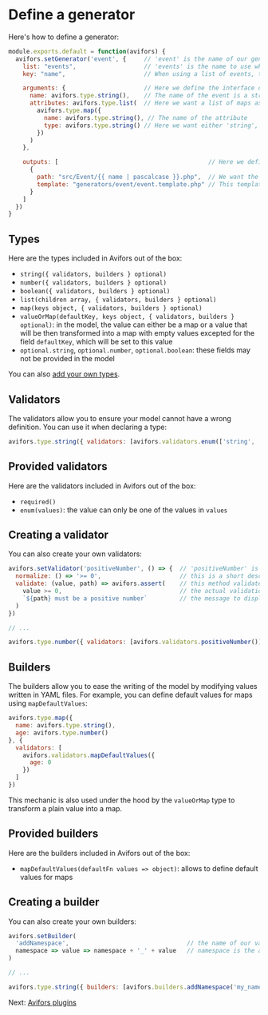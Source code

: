 # Define a generator

Here's how to define a generator:

```javascript
module.exports.default = function(avifors) {
  avifors.setGenerator('event', {     // 'event' is the name of our generator
    list: "events",                   // 'events' is the name to use when listing events in a model file
    key: "name",                      // When using a list of events, the key used to identify an event will then be set as its 'name'

    arguments: {                      // Here we define the interface of the model definition, i.e. how to define an event
      name: avifors.type.string(),    // The name of the event is a string
      attributes: avifors.type.list(  // Here we want a list of maps as attributes
        avifors.type.map({
          name: avifors.type.string(), // The name of the attribute
          type: avifors.type.string() // Here we want either 'string', 'number' or 'boolean' as a value
        })
      )
    },

    outputs: [                                          // Here we define which files will be written for each event
      {
        path: "src/Event/{{ name | pascalcase }}.php",  // We want the file to have the name of the event PascalCased
        template: "generators/event/event.template.php" // This template will be used to generate the code
      }
    ]
  })
}
```

## Types

Here are the types included in Avifors out of the box:

- `string({ validators, builders } optional)`
- `number({ validators, builders } optional)`
- `boolean({ validators, builders } optional)`
- `list(children array, { validators, builders } optional)`
- `map(keys object, { validators, builders } optional)`
- `valueOrMap(defaultKey, keys object, { validators, builders } optional)`: in the model, the value can either be a map or a value that will be then transformed into a map with empty values excepted for the field `defaultKey`, which will be set to this value
- `optional.string`, `optional.number`, `optional.boolean`: these fields may not be provided in the model

You can also [add your own types](https://github.com/antarestupin/Avifors/tree/master/doc/plugins.md#define-new-types).

## Validators

The validators allow you to ensure your model cannot have a wrong definition. You can use it when declaring a type:

```javascript
avifors.type.string({ validators: [avifors.validators.enum(['string', 'number', 'boolean'])] })
```

## Provided validators

Here are the validators included in Avifors out of the box:

- `required()`
- `enum(values)`: the value can only be one of the values in `values`

## Creating a validator

You can also create your own validators:

```javascript
avifors.setValidator('positiveNumber', () => {  // 'positiveNumber' is the name of our validator
  normalize: () => '>= 0',                      // this is a short description used when printing the model interface
  validate: (value, path) => avifors.assert(    // this method validates the value in the model; 'path' provides the path to access the value in the model
    value >= 0,                                 // the actual validation, we want the value to be positive
    `${path} must be a positive number`         // the message to display if the value is incorrect
  )
})

// ...

avifors.type.number({ validators: [avifors.validators.positiveNumber()] })
```

## Builders

The builders allow you to ease the writing of the model by modifying values written in YAML files. For example, you can define default values for maps using `mapDefaultValues`:

```javascript
avifors.type.map({
  name: avifors.type.string(),
  age: avifors.type.number()
}, {
  validators: [
    avifors.validators.mapDefaultValues({
      age: 0
    })
  ]
})
```

This mechanic is also used under the hood by the `valueOrMap` type to transform a plain value into a map.

## Provided builders

Here are the builders included in Avifors out of the box:

- `mapDefaultValues(defaultFn values => object)`: allows to define default values for maps

## Creating a builder

You can also create your own builders:

```javascript
avifors.setBuilder(
  'addNamespace',                                 // the name of our validator
  namespace => value => namespace + '_' + value   // namespace is the argument to create the builder, which simply prepend it to the value
)

// ...

avifors.type.string({ builders: [avifors.builders.addNamespace('my_namespace')] })
```

Next: [Avifors plugins](https://github.com/antarestupin/Avifors/tree/master/doc/plugins.md)
